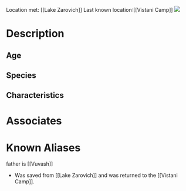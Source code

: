 Location met: [[Lake Zarovich]]
Last known location:[[Vistani Camp]]
**![](https://lh7-rt.googleusercontent.com/docsz/AD_4nXcyBnVpnP5FG6fmcI54qhXzZZ_2M9xbQqACXri1mIMBg9_fU_k3Ca3mVN2bQqvl3-L69FHQcNL3AYMnSUaYxM_tuNWffmnq3P_oZnuSMOY6yiGJZIBQPTopX5Gs17UxQNYeAJnd?key=IoCcj0XJpIESVmMlYOVTJQ)**
# Description

## Age

## Species

## Characteristics

# Associates

# Known Aliases
father is [[Vuvash]]


* Was saved from [[Lake Zarovich]] and was returned to the [[Vistani Camp]]. 